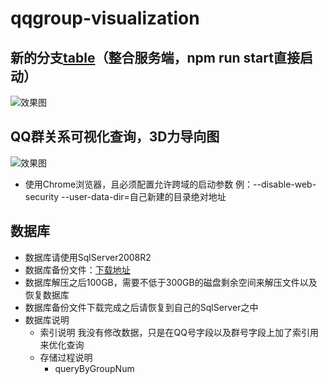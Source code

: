 # qqgroup-visualization

## 新的分支[table](https://github.com/gstok/qqgroup-visualization/tree/table)（整合服务端，npm run start直接启动）
![效果图](https://github.com/gstok/qqgroup-visualization/blob/table/img/1.png)

## QQ群关系可视化查询，3D力导向图
![效果图](https://github.com/gstok/qqgroup-visualization/blob/master/result/1.jpg)
- 使用Chrome浏览器，且必须配置允许跨域的启动参数 例：--disable-web-security --user-data-dir=自己新建的目录绝对地址

## 数据库
+ 数据库请使用SqlServer2008R2
+ 数据库备份文件：[下载地址](https://pan.baidu.com/s/1bz36WurfQIuyBRykyqXBug)
+ 数据库解压之后100GB，需要不低于300GB的磁盘剩余空间来解压文件以及恢复数据库
+ 数据库备份文件下载完成之后请恢复到自己的SqlServer之中
+ 数据库说明
    + 索引说明
        我没有修改数据，只是在QQ号字段以及群号字段上加了索引用来优化查询
    + 存储过程说明
        + queryByGroupNum 
